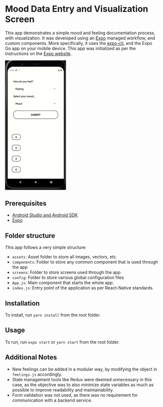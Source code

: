 # Mood Data Entry and Visualization Screen

This app demonstrates a simple mood and feeling documentation process, with visualization. It was developed using an [Expo](https://docs.expo.dev/) managed workflow, and custom components. More specifically, it uses the [expo-cli](https://docs.expo.dev/workflow/expo-cli/), and the Expo Go app on your mobile device. This app was initialized as per the instructions on the [Expo website](https://docs.expo.dev/get-started/create-a-new-app/).

<img src="https://raw.githubusercontent.com/orphefs/mood-recording-app/d502365ea5a7c67c289775cc9828ad3a572a2fb9/assets/app_workflow.gif" width="200" />

## Prerequisites

- [Android Studio and Android SDK](https://developer.android.com/studio)
- [Expo](https://expo.dev/)

## Folder structure

This app follows a very simple structure:

- `assets`: Asset folder to store all images, vectors, etc.
- `components`: Folder to store any common component that is used through the app
- `screens`: Folder to store screens used through the app
- `config`: Folder to store various global configuration files
- `App.js`: Main component that starts the whole app.
- `index.js`: Entry point of the application as per React-Native standards.

## Installation

To install, run `yarn install` from the root folder.

## Usage

To run, run `expo start` or `yarn start` from the root folder.

## Additional Notes

- New feelings can be added in a modular way, by modifying the object in `feelings.js` accordingly.
- State management tools like Redux were deemed unnecessary in this case, as the objective was to also minimize state variables as much as possible to improve readability and maintainability.
- Form validation was not used, as there was no requirement for communication with a backend service.
